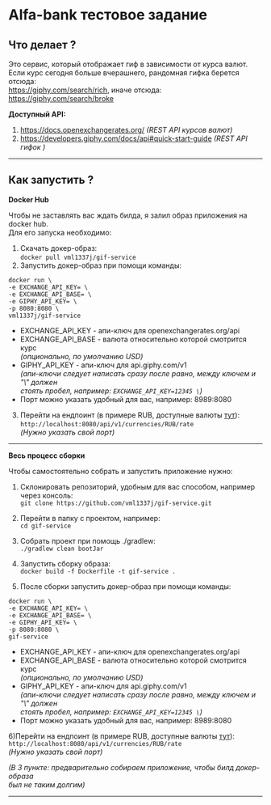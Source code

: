 # Alfa-bank тестовое задание

## Что делает ?

Это сервис, который отображает гиф в зависимости от курса валют.  
Если курс сегодня больше вчерашнего, рандомная гифка берется отсюда:  
https://giphy.com/search/rich, иначе отсюда: https://giphy.com/search/broke

**Доступный API:**
1) https://docs.openexchangerates.org/ _(REST API курсов валют)_
2) https://developers.giphy.com/docs/api#quick-start-guide _(REST API гифок )_

---

## Как запустить ?

**Docker Hub**

Чтобы не заставлять вас ждать билда, я залил образ приложения на docker hub.  
Для его запуска необходимо:
1) Скачать докер-образ:  
   `docker pull vml1337j/gif-service`
2) Запустить докер-образ при помощи команды:
```
docker run \
-e EXCHANGE_API_KEY= \
-e EXCHANGE_API_BASE= \
-e GIPHY_API_KEY= \
-p 8080:8080 \
vml1337j/gif-service
```  
- EXCHANGE_API_KEY - апи-ключ для openexchangerates.org/api
- EXCHANGE_API_BASE - валюта относительно которой смотрится курс  
_(опционально, по умолчанию USD)_
- GIPHY_API_KEY - апи-ключ для api.giphy.com/v1  
_(апи-ключи следует написать сразу после равно, между ключем и "\\" должен  
стоять пробел, например: `EXCHANGE_API_KEY=12345 \`)_
- Порт можно указать удобный для вас, например: 8989:8080

3) Перейти на ендпоинт (в примере RUB, доступные валюты 
[тут](https://docs.openexchangerates.org/docs/supported-currencies#list-of-supported-symbols-and-currency-names)):  
`http://localhost:8080/api/v1/currencies/RUB/rate`   
_(Нужно указать свой порт)_

---

**Весь процесс сборки**

Чтобы самостоятельно собрать и запустить приложение нужно:

1) Склонировать репозиторий, удобным для вас способом, например через консоль:  
`git clone https://github.com/vml1337j/gif-service.git`

2) Перейти в папку с проектом, например:  
`cd gif-service`

3) Собрать проект при помощь ./gradlew:  
`./gradlew clean bootJar`

4) Запустить сборку образа:  
`docker build -f Dockerfile -t gif-service .`

5) После сборки запустить докер-образ при помощи команды:  
```
docker run \
-e EXCHANGE_API_KEY= \
-e EXCHANGE_API_BASE= \
-e GIPHY_API_KEY= \
-p 8080:8080 \
gif-service
```  

- EXCHANGE_API_KEY - апи-ключ для openexchangerates.org/api
- EXCHANGE_API_BASE - валюта относительно которой смотрится курс  
_(опционально, по умолчанию USD)_
- GIPHY_API_KEY - апи-ключ для api.giphy.com/v1   
  _(апи-ключи следует написать сразу после равно, между ключем и "\\" должен  
  стоять пробел, например: `EXCHANGE_API_KEY=12345 \`)_
- Порт можно указать удобный для вас, например: 8989:8080

6)Перейти на ендпоинт (в примере RUB, доступные валюты [
тут](https://docs.openexchangerates.org/docs/supported-currencies#list-of-supported-symbols-and-currency-names)):
`http://localhost:8080/api/v1/currencies/RUB/rate`  
_(Нужно указать свой порт)_

  _(В 3 пункте: предварительно собираем приложение, чтобы билд докер-образа  
был не таким долгим)_

---